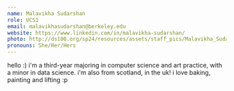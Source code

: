 ```yaml
---
name: Malavikha Sudarshan
role: UCS1
email: malavikhasudarshan@berkeley.edu
website: https://www.linkedin.com/in/malavikha-sudarshan/
photo: http://ds100.org/sp24/resources/assets/staff_pics/Malavikha_Sudarshan.png
pronouns: She/Her/Hers
---
```

hello :) i'm a third-year majoring in computer science and art practice, with a minor in data science. i'm also from scotland, in the uk! i love baking, painting and lifting :p
